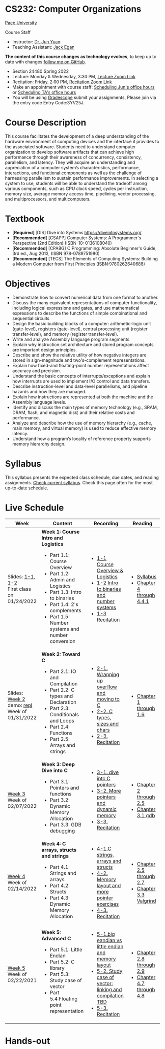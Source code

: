 # CS232: Computer Organizations
[Pace University](http://www.pace.edu)

Course Staff
* Instructor: [Dr. Jun Yuan](http://csis.pace.edu/~jyuan2/)
* Teaching Assistant: [Jack Egan](mailto:je19513n@pace.edu)

**The content of this course changes as technology evolves**, to keep up to date with changes [follow me on GitHub](https://github.com/jyuan2pace/CS232S21).

* Section 24480 Spring 2022
* Lecture: Monday & Wednesday, 3:30 PM, [Lecture Zoom Link](https://pace.zoom.us/j/6313313504?pwd=bUJtV3NUUlBiZVNKTThTRHBoMi84Zz09) 
* Recitation: Friday, 2:00 PM, [Recitation Zoom Link](https://pace.zoom.us/j/99718900621?pwd=QXM2VE5QYmY4YkVPN1RNNG5mWnp6Zz09) 
* Make an appointment with course staff: [Scheduling Jun's office hours](https://slotted.co/junsofficehoursf2021) or [Scheduling TA's office hours](https://slotted.co/jackofficehour2022s)
* You will be using [Gradescope](https://www.gradescope.com/) submit your assignments, Please join via the entry code Entry Code:3YV25J. 

# Course Description

This course facilitates the development of a deep understanding of the hardware environment of computing devices and the interface it provides to the associated software. Students need to understand computer organization to develop software artifacts that can achieve high performance through their awareness of concurrency, consistency, parallelism, and latency. They will acquire an understanding and appreciation of a computer system’s characteristics, performance, interactions, and functional components as well as the challenge of harnessing parallelism to sustain performance improvements. In selecting a system to use, students will be able to understand the tradeoff among various components, such as CPU clock speed, cycles per instruction, memory size, average memory access time, pipelining, vector processing, and multiprocessors, and multicomputers.

# Textbook

* [**Required**] [DIS] Dive into Systems https://diveintosystems.org/
* [**Recommended**] [CSAPP] Computer Systems: A Programmer's Perspective (2nd Edition) (ISBN-10: 0136108040)
* [**Recommended**] [CPABG] C Programming: Absolute Beginner's Guide, 3rd ed., Aug 2013, (ISBN 978-0789751980)
* [**Recommended**] [TECS] The Elements of Computing Systems: Building a Modern Computer from First Principles (ISBN:9780262640688)

# Objectives

* Demonstrate how to convert numerical data from one format to another.
* Discuss the many equivalent representations of computer functionality, including logical expressions and gates, and use mathematical expressions to describe the functions of simple combinational and sequential circuits.
* Design the basic building blocks of a computer: arithmetic-logic unit (gate-level), registers (gate-level), central processing unit (register transfer-level), and memory (register transfer-level).
* Write and analyze Assembly language program segments.
* Explain why instruction set architecture and stored program concepts are important design principles.
* Describe and show the relative utility of how negative integers are stored in sign-magnitude and two's-complement representations.
* Explain how fixed-and floating-point number representations affect accuracy and precision.
* Understand the basic concepts of interrupts/exceptions and explain how interrupts are used to implement I/O control and data transfers.
* Describe instruction-level and data-level parallelisms, and pipeline hazards and how they are managed.
* Explain how instructions are represented at both the machine and the Assembly language levels.
* Identify and discuss the main types of memory technology (e.g., SRAM, DRAM, flash, and magnetic disk) and their relative costs and performance.
* Analyze and describe how the use of memory hierarchy (e.g., cache, main memory, and virtual memory) is used to reduce effective memory latency.
* Understand how a program’s locality of reference property supports memory hierarchy design.

# Syllabus
This syllabus presents the expected class schedule, due dates, and reading assignments. [Check current syllabus](https://docs.google.com/document/d/1tY0xz3trLsnmk1nJAKJzn5bmLSZ_j0fctNJq0pij0oo/edit?usp=sharing). Check this page often for the most up-to-date schedule.

# Live Schedule
Week|Content|Recording|Reading|Recitation|Deadline
---|---|---|---|---|---
Slides: [1-1](https://docs.google.com/presentation/d/1X5rzupXoHWVoWpC2XZCbbmy0O5AmgOojFrUEjJ0ctZE/edit?usp=sharing), [1-2](https://docs.google.com/presentation/d/1uFlCkQuElGE7tZ6Rc8n5o6KZxNuyXoPHjc0rRZsMjis/edit?usp=sharing)<br>First class on 01/24/2022| **Week 1: Course Intro and Logistics** <ul><li>Part 1.1: Course Overview<li>Part 1.2: Admin and Logistics <li>Part 1.3: Intro to binaries <li>Part 1.4: 2's complements <li>Part 1.5: Number systems and number conversion</ul> |<ul><li>[1-1 Course Overview & Logistics](https://pace.hosted.panopto.com/Panopto/Pages/Viewer.aspx?id=2070e53f-8e3c-4adc-a74c-ae290125c2e9) <li>[1-2 Intro to binaries and number systems](https://pace.hosted.panopto.com/Panopto/Pages/Viewer.aspx?id=6212a604-641f-4177-8f06-ae2a0019b730) <li>[1-3 Recitation](https://pace.hosted.panopto.com/Panopto/Pages/Viewer.aspx?id=f0542275-9c4b-45ac-9ce5-ae2b0157f2df)</ul>|<ul> <li> [Syllabus](https://docs.google.com/document/d/1tY0xz3trLsnmk1nJAKJzn5bmLSZ_j0fctNJq0pij0oo/edit?usp=sharing) <li>[Chapter 4 through 4.4.1](https://diveintosystems.org/singlepage/#_binary_and_data_representation) </ul>| [Problems](https://docs.google.com/document/d/1hlvTQsoCmB3ErDjWcwicJHDQbfr0NtH8hGALLUAmzP4/edit?usp=sharing) | None
Slides: [Week 2](https://docs.google.com/presentation/d/1yGjgLfGiuos4kI0qIr0tgvyBC0jmDA-K98YP8CBTALo/edit?usp=sharing) demo: [repl](https://replit.com/join/beundphlhm-junyuan2)<br>Week of 01/31/2022 | **Week 2: Toward C** <ul><li>	Part 2.1: IO and Compilation <li>Part 2.2: C types and Declaration <li>Part 2.3: Conditionals and Loops<li>Part 2.4: Functions <li>Part 2.5: Arrays and strings</ul> |<ul><li>[2-1. Wrapping up overflow and moving to C](https://pace.hosted.panopto.com/Panopto/Pages/Viewer.aspx?id=564bdb62-1d03-4431-a9af-ae2f00291aec) <li> [2-2. C types, sizes and chars](https://pace.hosted.panopto.com/Panopto/Pages/Viewer.aspx?id=196e00e6-3a4e-47c2-8b0b-ae3100530e14) <li> [2-3. Recitation](https://pace.hosted.panopto.com/Panopto/Pages/Viewer.aspx?id=d6107658-f9f9-46c4-93a4-ae32016aace5) </ul>|<ul> <li>[Chapter 1 through 1.6](https://diveintosystems.org/singlepage/#_by_the_c_by_the_c_by_the_beautiful_c) </ul>|[C Exercises](https://docs.google.com/document/d/12Gu9S2vv4zO8jodHZoiNQJpzNLYf-phBOm8H_Uaq7Rg/edit?usp=sharing)  | <ul><li>Assignment#1 due 02/06/2022 <li> [Assignment#2](https://docs.google.com/document/d/1LLdGeYY5mjy_JS8WO5phAKSk1DzdpKyODTSp7bciUfo/edit?usp=sharing) is out, due 02/13/2022 </ul>
[Week 3](https://docs.google.com/presentation/d/1o0SkO9OIf5hQc6rMf2fD0WI26aJ1ucMqgZaYY3_Jb3M/edit?usp=sharing)<br>Week of 02/07/2022 | **Week 3: Deep Dive into C** <ul><li>	Part 3.1: Pointers and functions <li>Part 3.2: Dynamic Memory Allocation <li>Part 3.3: GDB debugging</ul> |<ul><li>[3-1. dive into C pointers](https://pace.hosted.panopto.com/Panopto/Pages/Viewer.aspx?id=cf76e90c-0906-46b8-b525-ae3600464630) <li> [3-2. More pointers and dynamic memory](https://pace.hosted.panopto.com/Panopto/Pages/Viewer.aspx?id=f7914c6d-7708-4489-9c73-ae38012cd4ed) <li> [3-3. Recitation](https://pace.hosted.panopto.com/Panopto/Pages/Viewer.aspx?id=19029100-0145-4841-b543-ae39016ac4c8) </ul>|<ul> <li>[Chapter 2 through 2.5](https://diveintosystems.org/antora/diveintosystems/1.0/C_depth/index.html) <li>[Chapter 3.1 gdb](https://diveintosystems.org/singlepage/#_debugging_with_gdb)</ul>|[Scope & C pointers](https://docs.google.com/document/d/1SE4gPBtIcPd6UdCxmXSCy6ySbkMJuT56KOH2ZP28Y7A/edit?usp=sharing)  | <ul><li> [Assignment#3](https://docs.google.com/document/d/15Z7hWvDVP7zBUTnwcE472bg2a2_xSATufmR7QYfJJns/edit?usp=sharing) is out, due 02/20/2022 <li>Assignment#2 due 02/13/2022 </ul>
[Week 4](https://kami.app/T0vE6O6pVCRx)<br>Week of 02/14/2022 | **Week 4: C arrays, structs and strings**  <ul><li>	Part 4.1: Strings and arrays <li>Part 4.2: Structs <li>Part 4.3: Dynamic Memory Allocation </ul> |<ul><li>[4-1.C strings, arrays and structs](https://pace.hosted.panopto.com/Panopto/Pages/Viewer.aspx?id=19fc5f53-6939-4d7b-a7ae-ae3d001202bd) <li> [4-2. Memory layout and more pointer exercises](https://pace.hosted.panopto.com/Panopto/Pages/Viewer.aspx?id=1925e38a-8009-44c5-929c-ae3f01136954) <li> [4-3. Recitation](https://pace.hosted.panopto.com/Panopto/Pages/Viewer.aspx?id=209d925f-e8ff-400a-ae08-ae40016aafdd)| <ul> <li>[Chapter 2.5 through 2.7](https://diveintosystems.org/antora/diveintosystems/1.0/C_depth/index.html)<li>[Chapter 3.3 Valgrind](https://diveintosystems.org/antora/diveintosystems/1.0/C_debug/valgrind.html)</ul>|[C pointers and meomory management](https://docs.google.com/document/d/1VnHSKFIKskJaz3wd9FjwsNZCWT2ZRytYkMh3nyY0icQ/edit?usp=sharing)  | <ul><li>Assignment#3 due 02/20/2022 </ul>
[Week 5]()<br>Week of 02/22/2021 | **Week 5: Advanced C**  <ul><li>	Part 5.1: Little Endian <li>Part 5.2: C library <li>Part 5.3: Study case of vector <li>Part 5.4:Floating point representation</ul> |<ul><li>[5-1.big eandian vs little endian and memory layout](https://pace.hosted.panopto.com/Panopto/Pages/Viewer.aspx?id=a80c69e8-94fe-4040-9ab5-ae460009bc99) <li> [5-2. Study case of vector: linking and compilation TBD]() <li> [5-3. Recitation](https://pace.hosted.panopto.com/Panopto/Pages/Viewer.aspx?id=622c2383-9253-4c77-8311-ae47017d47e9)| <ul> <li>[Chapter 2.8 through 2.9](https://diveintosystems.org/antora/diveintosystems/1.0/C_depth/IO.html)<li>[Chapter 4.7 through 4.8](https://diveintosystems.org/antora/diveintosystems/1.0/Binary/byte_order.html)</ul>|[Trace your code in memory](https://docs.google.com/document/d/1t8WpPg0symO4YQNFuR2_vsoT_ZmDqrhbXbx9adVXnsQ/edit?usp=sharing)  | <ul><li>[Assignment#4](https://docs.google.com/document/d/1HpDdK32pnuTuW_J440C-XrwioRhYchbyKKWKjUFOrrY/edit?usp=sharing) due 03/06/2022, early bonus by 02/27/2022 </ul>  
 <!--
[Week 6](https://docs.google.com/presentation/d/1x6UZwy0v-K0q-WA9LLrLv6UpR_gSGmid4OaWOmDO87U/edit?usp=sharing)<br>Week of 03/01/2021 | **Week 6: C wrap up and intro to logic gates**  <ul><li>	Part 6.1: Shared objects <li>Part 6.2: Floating point numbers <li>Part 6.3: Review <li>Part 6.4: Intro to logic gates</ul> |<ul><li>[6-1.Shared libraries wrap-up and floating point](https://pace.hosted.panopto.com/Panopto/Pages/Viewer.aspx?id=728980da-ead5-4c84-ad51-acdf003793f0) <li> [6-2. Review and intro to logic gates](https://pace.hosted.panopto.com/Panopto/Pages/Viewer.aspx?id=e9e59c61-742c-4b4b-a2b3-ace001869381) <li> [6-3. Recitation](https://pace.hosted.panopto.com/Panopto/Pages/Viewer.aspx?id=00d69fdc-eea1-4f40-8011-ace20159aa52) </ul>|<ul><li>  [Chapter 5.1 through 5.4](https://diveintosystems.org/antora/diveintosystems/1.0/Arch/index.html)<li> [Chapter 4.8](https://diveintosystems.org/antora/diveintosystems/1.0/Binary/floating_point.html)</ul>|[No new exercises/submission, review time]()  | <ul><li>Nothing due. Catch-up week before midterm <li>[Bonus assignment](https://docs.google.com/document/d/1bqwQryrkLXh3WGXiLZ7CdpFYPpPQt8d4ZuOhLg_d24U/edit?usp=sharing) is out</ul>   
[Week 7](https://docs.google.com/presentation/d/1U-k2dnh1etsfGuuT7MWK9GBM8Dv-D4s_OVPRsEpvXk8/edit?usp=sharing)<br>Week of 03/08/2021 | **Week 7: Intro to computer architecture and midterm**  <ul><li>	Part 7.1: Intro to computer architecture <li>Part 7.2: Midterm review <li>Part 7.3: Midterm exam in class</ul> |<ul><li>[7-1.Intro to computer architecture and midterm](https://pace.hosted.panopto.com/Panopto/Pages/Viewer.aspx?id=45631ea9-eef6-424e-b6f8-ace600033a1c) <li> [7-2. Midterm Exam in-class]() <li> [7-3. Recitation](https://pace.hosted.panopto.com/Panopto/Pages/Viewer.aspx?id=63455542-bbaf-42ec-84f7-ace9014bc9e8) </ul>|<ul><li>  [Chapter 5.1 through 5.4](https://diveintosystems.org/antora/diveintosystems/1.0/Arch/index.html)</ul>|<ul><li>[Recitation#7 slides](https://github.com/jyuan2pace/CS232S21/blob/main/demo/week7/Recitation%237%20slides.pdf) <li> [Struct and pointer exercises: Linked List](https://docs.google.com/document/d/1WR_ubDZ-GQG6gjiRXZZcowiOkSnKdW_QM0zpex0SazY/edit?usp=sharing) <li> [Iris's solution](https://github.com/jyuan2pace/CS232S21/blob/main/demo/week7/ll_cycle_solution.c) </ul>  | <ul> <li>[Bonus assignment](https://docs.google.com/document/d/1bqwQryrkLXh3WGXiLZ7CdpFYPpPQt8d4ZuOhLg_d24U/edit?usp=sharing) due 03/14</ul>  
[Week 8](https://docs.google.com/presentation/d/13rmlQeRCrHQ4rgH5SlNTRqA6SkNtKWcqAh1k7V3ePWs/edit?usp=sharing)<br>Week of 03/15/2021 | **Week 8: Combinational Logic Gates**  <ul><li>	Part 8.1: Midterm Retrospection <li>Part 8.2: Logic gates review <li>Part 8.3: Adders <li> Part 8.4: Mux/DeMux </ul> |<ul><li>[8-1. Digital logic gates and nand game](https://pace.hosted.panopto.com/Panopto/Pages/Viewer.aspx?id=9c56d114-302d-4bec-acd1-acec018347e0) <li> [8-2. Arithmetic logic gates](https://pace.hosted.panopto.com/Panopto/Pages/Viewer.aspx?id=94b50d66-196b-4830-8f81-acee017a997f) <li> [8-3. Recitation](https://pace.hosted.panopto.com/Panopto/Pages/Viewer.aspx?id=e194b529-78e9-49db-90dc-acf0016631f2) </ul>|<ul><li>  [Chapter 5.1 through 5.4](https://diveintosystems.org/antora/diveintosystems/1.0/Arch/index.html) <li>  [TECS] Chapter 2 </ul>|<ul> <li> [More linked list interview exercises](https://docs.google.com/document/d/1CroB9fiz8VL4Mg3-Ga9rvAG_aa9sHWyL_gvhX9-bhnk/edit) <li>[Iris's solution](https://github.com/jyuan2pace/CS232S21/blob/main/demo/list_solution.c)</ul>  | <ul> <li>[Assignment 5](https://docs.google.com/document/d/1m6qtW2PV-Lqdh4h5kSLSmgcA3Go4r-2eXvce9AJciFU/edit?usp=sharing) due noon 03/22</ul> 
[Week 9]()<br>Week of 03/22/2021 | **Week 9: Combinational Logic Gates to ALU**  <ul><li>	Part 9.1: Selector and Switch <li>Part 9.2: Expanding 2-way 1-bit selector to Multi-way Multi-bit selector <li>Part 9.3: Unary ALU <li> Part 9.4: ALU </ul> |<ul><li>[9-1. Multi-bit Multi-way Mux](https://pace.hosted.panopto.com/Panopto/Pages/Viewer.aspx?id=4b7f6ae0-5da5-4790-b760-acf4004f5dac) <li> [9-2. ALU ALU ALU](https://pace.hosted.panopto.com/Panopto/Pages/Viewer.aspx?id=520bd91f-84bb-4de8-b047-acf501843ae2) <li> [9-3. Recitation](https://pace.hosted.panopto.com/Panopto/Pages/Viewer.aspx?id=07594ecf-4c7a-4af3-bfa6-acf70147907c) </ul>|<ul><li>  [TECS] Chapter 2-3 </ul>|<ul> <li> [Mux Application](https://docs.google.com/document/d/174UR4qilFQC3Xyt3ezNvitQ9mo_Eah0uOWhNenzYg9E/edit?usp=sharing) </ul>  | <ul> <li>[Assignment 6](https://docs.google.com/document/d/1Jp_M_JVdQdCSn-51lMWwJzWwgO0omSz4-mM7L5J7DgU/edit?usp=sharing) due noon 04/05</ul>
[Week 10](https://kami.app/ts3HSqSxoUpa)<br>Week of 03/29/2021 | **Week 10: Sequential logic gates to RAM**  <ul><li>	Part 10.1: Wrap up ALU <li>Part 10.2: Flip-lops, latches and clocks <li>Part 10.3: Registers <li> Part 10.4: Memory <li> Part 10.5: Program Counter </ul> |<ul><li>[10-1. ALU opcode and intro to latch](https://pace.hosted.panopto.com/Panopto/Pages/Viewer.aspx?id=fac0186b-5c45-46de-8b5d-acfa017bd384) <li> [10-2. RAM](https://pace.hosted.panopto.com/Panopto/Pages/Viewer.aspx?id=536dfa13-651e-47aa-8469-acfc01774c98) <li> [10-3. Recitation]() </ul>|<ul><li>  [TECS] Chapter 3 </ul>|<ul> <li> [Mini ALU](https://docs.google.com/document/d/1y_q6pmYXOOxIUwrQD-Wb5WClidf60E_vuo4kuYVhb6I/edit?usp=sharing) </ul>  | <ul> <li>[Assignment 6](https://docs.google.com/document/d/1Jp_M_JVdQdCSn-51lMWwJzWwgO0omSz4-mM7L5J7DgU/edit?usp=sharing) due noon 04/05</ul> 
[Week 11](https://docs.google.com/presentation/d/1TPl1UB28zvQ6WPBDMqffpt83IHeHhf7wEDXcbsnFK5U/edit?usp=sharing)<br>Week of 04/05/2021 | **Week 11: Computer Archtecture and machine code**  <ul><li>	Part 11.1: Wrap up RAM <li>Part 11.2: Revisit computer arch <li>Part 11.3: Intro to machine code <li> Part 11.4: Memory hierarchy<li> Part 11.5: Assembly </ul> |<ul><li>[11-1. Machine code and computer arch_1](https://pace.hosted.panopto.com/Panopto/Pages/Viewer.aspx?id=8ea98f09-8b66-475a-9324-ad010186f3a7) <li> [11-2. Machine code and computer arch_2](https://pace.hosted.panopto.com/Panopto/Pages/Viewer.aspx?id=1ba0f744-9f20-4ac5-998a-ad03017fb720) <li> [11-3. Recitation](https://pace.hosted.panopto.com/Panopto/Pages/Viewer.aspx?id=5183df96-ffe3-421f-baf7-ad05013a4da8) </ul>|<ul><li>  [TECS] Chapter 4 </ul>|<ul> <li> [Von neumann model exercise](https://docs.google.com/document/d/1R8CU5QMbi-svEOYwb8nS9DAuf9DhWIG3ev124u_RQgU/edit?usp=sharing) </ul>  | <ul> <li>[Assignment 7](https://docs.google.com/document/d/1rfpLvuJe7vX4p2c4EGqYuW-wgduf8CMGrcGKS8jyZaA/edit?usp=sharing) due noon 04/12</ul> 
Week 12<ul><li>[Slides 1](https://docs.google.com/presentation/d/1FfVJA0TwvQbN5w2igKYMSPt_vBIo5Rlrju6BXiRCsGI/edit?usp=sharing)<li>[slides 2](https://drive.google.com/file/d/1bcmHF5ZLZwNeEz3fjdz0xWhDxXzV9WCQ/view?usp=sharing)</ul><br>Week of 04/12/2021 | **Week 12: Intro to X86**  <ul><li>	Part 12.1: CPU controller <li>Part 12.2: Intro to X86 <li>Part 12.3: Function call convention <li> Part 12.4: Condition and jump <li> Part 12.5 Arrays and Structs </ul> |<ul><li>[12-1. Wrap-up CPU and intro to X86](https://pace.hosted.panopto.com/Panopto/Pages/Viewer.aspx?id=6e39a61b-9f22-4ceb-b078-ad080176c179) <li> [12-2. X86 assembly_1](https://pace.hosted.panopto.com/Panopto/Pages/Viewer.aspx?id=17f599d3-b276-4524-b02a-ad0b00023e4c) <li> [12-3. Recitation](https://pace.hosted.panopto.com/Panopto/Pages/Viewer.aspx?id=2ae0f4a6-0500-40d7-8825-ad0c0147a73b) </ul>|<ul><li>  [Chapter 8](https://diveintosystems.org/antora/diveintosystems/1.0/IA32/index.html)   </ul>|<ul> <li> [X86 Arithmetic and data movement](https://docs.google.com/document/d/1KZ4Nf7hXds05sEOkfMFVfN9C2egRAovWw4-RNkAdkxw/edit?usp=sharing) </ul>  | <ul> <li>[assignment 8](https://docs.google.com/document/d/1_DiyTH6LnAMUao-_dKAKVZyYwGWdocCWgORCnXOmuBk/edit?usp=sharing) is out, due noon 04/26/2021 <li>[Bonus assignment 2](https://drive.google.com/file/d/1WX_CTT22yQH2QtCiEiFo1XbQdsGqnhkO/view?usp=sharing) is out, due end of the semester</ul> 
 Week 13<ul><li>[Slides 1](https://kami.app/b1a-xSR-VLB)<li>[slides 2](https://kami.app/6jh-D6r-c3c)</ul><br>Week of 04/19/2021 | **Week 13: X86: Control Flow and Function Convention**  <ul><li>	Part 13.1: Direct and indirect addressing mode <li>Part 13.2: Control flow <li>Part 13.3: Stack <li> Part 13.4: Function Convention and Stack </ul> |<ul><li>[13-1. X86 Control flow and Array](https://pace.hosted.panopto.com/Panopto/Pages/Viewer.aspx?id=c9ff0c77-df4a-4be7-8e55-ad0f0178fe52) <li> [13-2. X86 Function Conventions](https://pace.hosted.panopto.com/Panopto/Pages/Viewer.aspx?id=b167acc8-0645-49d7-9220-ad110186e0bd)</ul>|<ul><li>  [Chapter 8](https://diveintosystems.org/antora/diveintosystems/1.0/IA32/index.html)   </ul>|<ul> <li> No recitation </ul>  | <ul> <li>[assignment 8](https://docs.google.com/document/d/1_DiyTH6LnAMUao-_dKAKVZyYwGWdocCWgORCnXOmuBk/edit?usp=sharing) due noon 04/26/2021 <li>[Bonus assignment 2](https://drive.google.com/file/d/1WX_CTT22yQH2QtCiEiFo1XbQdsGqnhkO/view?usp=sharing) is out, due end of the semester</ul> 
test-->
# Hands-out



